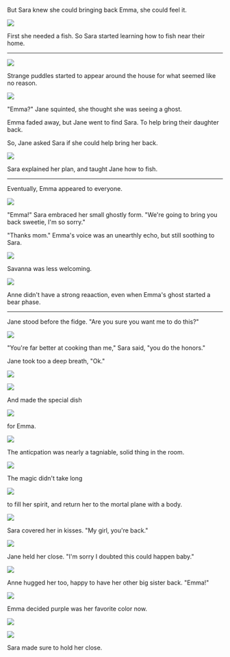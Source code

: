 But Sara knew she could bringing back Emma, she could feel it.

![](12-21-17_4-15-54%C2%A0PM.png)

First she needed a fish. So Sara started learning how to fish near their home.

----

![](12-21-17_5-34-01%C2%A0PM.png)

Strange puddles started to appear around the house for what seemed like no reason.

![](12-21-17_5-04-33%C2%A0PM.png)

"Emma?" Jane squinted, she thought she was seeing a ghost.

Emma faded away, but Jane went to find Sara. To help bring their daughter back.

So, Jane asked Sara if she could help bring her back.

![](12-21-17_6-14-05%C2%A0PM.png)

Sara explained her plan, and taught Jane how to fish.

----

Eventually, Emma appeared to everyone.

![](12-21-17_8-50-27%C2%A0PM.png)

"Emma!" Sara embraced her small ghostly form. "We're going to bring you back sweetie, I'm so sorry."

"Thanks mom." Emma's voice was an unearthly echo, but still soothing to Sara.

![](12-21-17_9-22-12%C2%A0PM.png)

Savanna was less welcoming.

![](12-21-17_9-34-45%C2%A0PM.png)

Anne didn't have a strong reaaction, even when Emma's ghost started a bear phase.

----

Jane stood before the fidge. "Are you sure you want me to do this?"

![](12-21-17_11-42-18%C2%A0PM.png)

"You're far better at cooking than me," Sara said, "you do the honors."

Jane took too a deep breath, "Ok."

![](12-21-17_11-43-47%C2%A0PM.png)

![](12-21-17_11-44-16%C2%A0PM.png)

And made the special dish

![](12-21-17_11-45-12%C2%A0PM.png)

for Emma.

![](12-21-17_11-46-49%C2%A0PM.png)

The anticpation was nearly a tagniable, solid thing in the room.

![](12-21-17_11-47-20%C2%A0PM.png)

The magic didn't take long

![](12-21-17_11-47-28%C2%A0PM.png)

to fill her spirit, and return her to the mortal plane with a body.

![](12-21-17_11-49-05%C2%A0PM.png)

Sara covered her in kisses. "My girl, you're back."

![](12-21-17_11-48-42%C2%A0PM.png)

Jane held her close. "I'm sorry I doubted this could happen baby."

![](12-21-17_11-49-41%C2%A0PM.png)

Anne hugged her too, happy to have her other big sister back. "Emma!"

![](12-22-17_12-06-13%C2%A0AM.png)

Emma decided purple was her favorite color now.

![](12-23-17_10-36-14%C2%A0PM.png)

![](12-23-17_10-35-48%C2%A0PM.png)

Sara made sure to hold her close.
